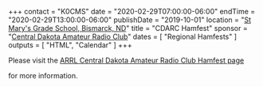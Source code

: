 +++
contact = "K0CMS"
date = "2020-02-29T07:00:00-06:00"
endTime = "2020-02-29T13:00:00-06:00"
publishDate = "2019-10-01"
location = "[St Mary's Grade School, Bismarck, ND](https://www.google.com/maps/place/St.+Mary's+Grade+School/@46.807125,-100.7817777,17z/)"
title = "CDARC Hamfest"
sponsor = "[Central Dakota Amateur Radio Club](http://www.cdarcnd.com/)"
dates = [ "Regional Hamfests" ]
outputs = [ "HTML", "Calendar" ]
+++

Please visit the
[ARRL Central Dakota Amateur Radio Club Hamfest
page](http://www.arrl.org/hamfests/central-dakota-amateur-radio-club-hamfest-1)
<!--or read the
[CDARC 2019 Hamfest Flyer](http://www.cdarcnd.com/uploads/2/0/3/8/20389489/2017_hamfest_flyer__final_.pdf)-->
for more information.
